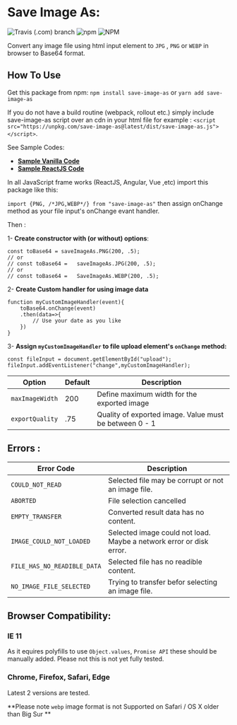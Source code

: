 # Save Image As:

![Travis (.com) branch](https://img.shields.io/travis/com/softberry/save-image-as/master?style=for-the-badge)
![npm](https://img.shields.io/npm/v/save-image-as?style=for-the-badge)
![NPM](https://img.shields.io/npm/l/save-image-as?style=for-the-badge)

Convert any image file using html input element to `JPG` , `PNG` or `WEBP` in browser to Base64 format.

## How To Use

Get this package from npm:
`npm install save-image-as` or `yarn add save-image-as`

If you do not have a build routine (webpack, rollout etc.) simply include save-image-as script over an cdn in your html file for example : `<script src="https://unpkg.com/save-image-as@latest/dist/save-image-as.js"></script>`.

See Sample Codes:

- [**Sample Vanilla Code**](https://codesandbox.io/s/save-image-as-jqzc0)
- [**Sample ReactJS Code**](https://codesandbox.io/s/save-image-as-react-jqzc0)

In all JavaScript frame works (ReactJS, Angular, Vue ,etc) import this package like this:

`import {PNG, /*JPG,WEBP*/} from "save-image-as"` then assign onChange method as your file input's onChange evant handler.

Then :

1- **Create constructor with (or without) options**:

    const toBase64 = saveImageAs.PNG(200, .5);
    // or
    // const toBase64 =   saveImageAs.JPG(200, .5);
    // or
    // const toBase64 =   SaveImageAs.WEBP(200, .5);

2- **Create Custom handler for using image data**

    function myCustomImageHandler(event){
        toBase64.onChange(event)
        .then(data=>{
            // Use your date as you like
        })
    }

3- **Assign `myCustomImageHandler` to file upload element's `onChange` method:**

    const fileInput = document.getElementById("upload");
    fileInput.addEventListener("change",myCustomImageHandler);

| Option          | Default | Description                                            |
| --------------- | ------- | ------------------------------------------------------ |
| `maxImageWidth` | 200     | Define maximum width for the exported image            |
| `exportQuality` | .75     | Quality of exported image. Value must be between 0 - 1 |

## Errors :

| Error Code                  | Description                                                         |
| --------------------------- | ------------------------------------------------------------------- |
| `COULD_NOT_READ`            | Selected file may be corrupt or not an image file.                  |
| `ABORTED`                   | File selection cancelled                                            |
| `EMPTY_TRANSFER`            | Converted result data has no content.                               |
| `IMAGE_COULD_NOT_LOADED`    | Selected image could not load. Maybe a network error or disk error. |
| `FILE_HAS_NO_READIBLE_DATA` | Selected file has no readible content.                              |
| `NO_IMAGE_FILE_SELECTED`    | Trying to transfer befor selecting an image file.                   |

## Browser Compatibility:

### IE 11

As it equires polyfills to use `Object.values`, `Promise API` these should be manually added. Please not this is not yet fully tested.

### Chrome, Firefox, Safari, Edge

Latest 2 versions are tested.

**Please note `webp` image format is not Supported on Safari / OS X older than Big Sur **
